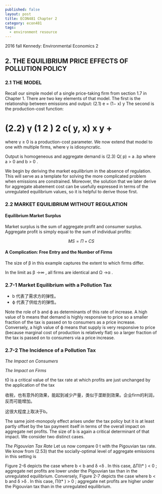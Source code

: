 ```yaml
---
published: false
layout: post
title: ECON481 Chapter 2
category: econ481
tags:
  - environment resource
---
```

2016 fall Kennedy: Environmental Economics 2

## 2. THE EQUILIBRIUM PRICE EFFECTS OF POLLUTION POLICY


### 2.1 THE MODEL
Recall our simple model of a single price-taking firm from section 1.7 in Chapter 1.
There are two key elements of that model. The first is the relationship between emissions
and output:
(2.1) e = (1− x) y
The second is the production-cost function:


(2.2)
γ
(1 2 ) 2 c( y, x) x y +
=
where γ ≥ 0 is a production-cost parameter. We now extend that model to one with
multiple firms, where γ is idiosyncratic.



Output is homogeneous and
aggregate demand is
(2.3) Q( p) = a .bp
where a > 0 and b > 0 .

We begin by deriving the market equilibrium in the absence of regulation. This will serve
as a template for solving the more complicated problem when emissions are constrained.
Moreover, the solution that we later derive for aggregate abatement cost can be usefully
expressed in terms of the unregulated equilibrium values, so it is helpful to derive those
first.

### 2.2 MARKET EQUILIBRIUM WITHOUT REGULATION


#### Equilibrium Market Surplus
Market surplus is the sum of aggregate profit and consumer surplus. Aggregate profit is
simply equal to the sum of individual profits:


$$ MS = Π +  CS $$


#### A Complication: Free Entry and the Number of Firms


The size of β in this example captures the extent to which firms differ.


In the limit as β →∞ , all firms are identical and Ω →α .


### 2.7-1 Market Equilibrium with a Pollution Tax

- b 代表了需求方的弹性。
- ϕ 代表了供给方的弹性。

Note the
role of b and ϕ as determinants of this rate of increase. A high value of b means that
demand is highly responsive to price so a smaller fraction of the tax is passed on to
consumers as a price increase. Conversely, a high value of ϕ means that supply is very
responsive to price (because marginal cost of production is relatively flat) so a larger
fraction of the tax is passed on to consumers via a price increase.


### 2.7-2 The Incidence of a Pollution Tax

_The Impact on Consumers_

_The Impact on Firms_

t0 is a critical value of the tax rate at which profits are just unchanged by the application of
the tax

收税，也有意外的效果，能起到减少产量，类似于垄断到效果。企业firm的利润，反而可能增加。

这很大程度上取决于b。

The same joint-monopoly effect arises under the tax policy but it is at least partly offset
by the tax payment itself in terms of the overall impact on aggregate net profits. The size
of b is again a critical determinant of that impact. We consider two distinct cases.


_The Pigouvian Tax Rate_
Let us now compare 0 t with the Pigouvian tax rate. We know from (2.53) that the
socially-optimal level of aggregate emissions in this setting is


Figure 2-6 depicts the case where b < b and δ <δ . In this case, ΔΠ(t* ) < 0 ; aggregate
net profits are lower under the Pigouvian tax than in the unregulated equilibrium.
Conversely, Figure 2-7 depicts the case where b < b and δ >δ . In this case, Π(t* ) > 0 ;
aggregate net profits are higher under the Pigouvian tax than in the unregulated
equilibrium.
